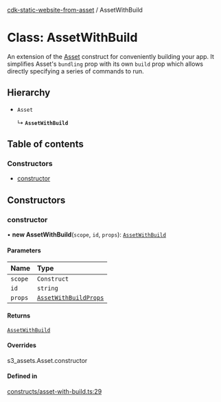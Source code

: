 [cdk-static-website-from-asset](../index.md) / AssetWithBuild

# Class: AssetWithBuild

An extension of the [Asset](
https://docs.aws.amazon.com/cdk/api/v2/docs/aws-cdk-lib.aws_s3_assets-readme.html) construct for
conveniently building your app. It simplifies Asset's `bundling` prop with its own `build` prop
which allows directly specifying a series of commands to run.

## Hierarchy

- `Asset`

  ↳ **`AssetWithBuild`**

## Table of contents

### Constructors

- [constructor](AssetWithBuild.md#constructor)

## Constructors

### constructor

• **new AssetWithBuild**(`scope`, `id`, `props`): [`AssetWithBuild`](AssetWithBuild.md)

#### Parameters

| Name | Type |
| :------ | :------ |
| `scope` | `Construct` |
| `id` | `string` |
| `props` | [`AssetWithBuildProps`](../index.md#assetwithbuildprops) |

#### Returns

[`AssetWithBuild`](AssetWithBuild.md)

#### Overrides

s3\_assets.Asset.constructor

#### Defined in

[constructs/asset-with-build.ts:29](https://github.com/paulbarmstrong/cdk-static-website-from-asset/blob/main/lib/constructs/asset-with-build.ts#L29)
